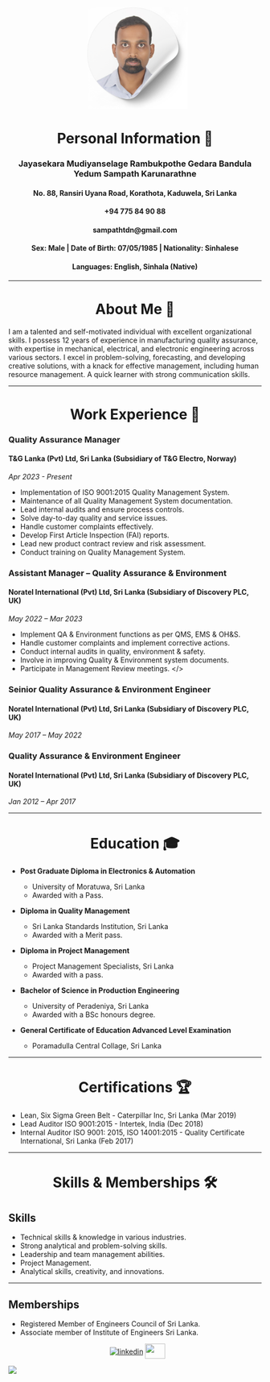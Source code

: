 <div align="center"  class="icons-social" style="margin-left: 10px;">
<img width="200" src="https://github.com/Ysampk/Ysampk.github.io/blob/main/Untitled%20design.png">
</div>
    
<h1 align="center">Personal Information 📝</h1> 

<h3 align="center"> Jayasekara Mudiyanselage Rambukpothe Gedara Bandula Yedum Sampath Karunarathne</h3>
<h4 align="center"> No. 88, Ransiri Uyana Road, Korathota, Kaduwela, Sri Lanka</h4> 
<h4 align="center"> +94 775 84 90 88</h4>
<h4 align="center"> sampathtdn@gmail.com</h4>
<h4 align="center">Sex: Male | Date of Birth: 07/05/1985 | Nationality: Sinhalese</h4>
<h4 align="center">Languages: English, Sinhala (Native)</h4>

---

<h1 align="center">About Me 🌟</h1> 

I am a talented and self-motivated individual with excellent organizational skills. I possess 12 years of experience in manufacturing quality assurance, with expertise in mechanical, electrical, and electronic engineering across various sectors. I excel in problem-solving, forecasting, and developing creative solutions, with a knack for effective management, including human resource management. A quick learner with strong communication skills.

---

<h1 align="center">Work Experience 💼</h1> 

### Quality Assurance Manager 
#### T&G Lanka (Pvt) Ltd, Sri Lanka (Subsidiary of T&G Electro, Norway)
*Apr 2023 - Present*

- Implementation of ISO 9001:2015 Quality Management System.
- Maintenance of all Quality Management System documentation.
- Lead internal audits and ensure process controls.
- Solve day-to-day quality and service issues.
- Handle customer complaints effectively.
- Develop First Article Inspection (FAI) reports.
- Lead new product contract review and risk assessment.
- Conduct training on Quality Management System.
  

### Assistant Manager – Quality Assurance & Environment 
#### Noratel International (Pvt) Ltd, Sri Lanka (Subsidiary of Discovery PLC, UK)
*May 2022 – Mar 2023*

- Implement QA & Environment functions as per QMS, EMS & OH&S.
- Handle customer complaints and implement corrective actions.
- Conduct internal audits in quality, environment & safety.
- Involve in improving Quality & Environment system documents.
- Participate in Management Review meetings.
</>

### Seinior Quality Assurance & Environment Engineer
#### Noratel International (Pvt) Ltd, Sri Lanka (Subsidiary of Discovery PLC, UK)
*May 2017 – May 2022*


### Quality Assurance & Environment Engineer
#### Noratel International (Pvt) Ltd, Sri Lanka (Subsidiary of Discovery PLC, UK)
*Jan 2012 – Apr 2017*


---

<h1 align="center">Education 🎓</h1>

- **Post Graduate Diploma in Electronics & Automation**
  - University of Moratuwa, Sri Lanka
  - Awarded with a Pass.

- **Diploma in Quality Management**
  - Sri Lanka Standards Institution, Sri Lanka
  - Awarded with a Merit pass.

- **Diploma in Project Management**
  - Project Management Specialists, Sri Lanka
  - Awarded with a pass.

- **Bachelor of Science in Production Engineering**
  - University of Peradeniya, Sri Lanka
  - Awarded with a BSc honours degree.

- **General Certificate of Education Advanced Level Examination**
  - Poramadulla Central Collage, Sri Lanka

---

<h1 align="center">Certifications 🏆</h1>

- Lean, Six Sigma Green Belt - Caterpillar Inc, Sri Lanka (Mar 2019)
- Lead Auditor ISO 9001:2015 - Intertek, India (Dec 2018)
- Internal Auditor ISO 9001: 2015, ISO 14001:2015 - Quality Certificate International, Sri Lanka (Feb 2017)

---

<h1 align="center">Skills & Memberships 🛠️</h1>

## Skills
- Technical skills & knowledge in various industries.
- Strong analytical and problem-solving skills.
- Leadership and team management abilities.
- Project Management.
- Analytical skills, creativity, and innovations.

---

## Memberships
- Registered Member of Engineers Council of Sri Lanka.
- Associate member of Institute of Engineers Sri Lanka.

<p align="center">

<div align="center"  class="icons-social" style="margin-left: 10px;">
<a href="https://www.linkedin.com/in/yedum-karunarathna" target="blank"><img align="center" src="https://user-images.githubusercontent.com/88904952/234979284-68c11d7f-1acc-4f0c-ac78-044e1037d7b0.png" alt="linkedin" height="50" width="50" /></a>
<a href = "mailto: sampathtdn@gmail.com"><img align="center" src="https://seeklogo.com/images/G/gmail-new-2020-logo-32DBE11BB4-seeklogo.com.png" height="30" width="40" /></a>


</div>

</p>

<!--horizontal divider(gradiant)-->
<img src="https://user-images.githubusercontent.com/73097560/115834477-dbab4500-a447-11eb-908a-139a6edaec5c.gif">
